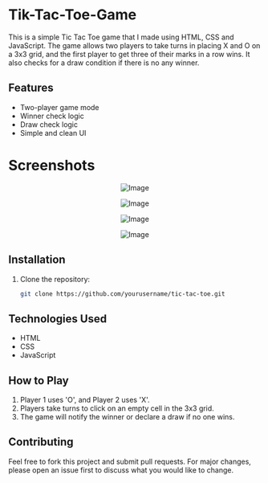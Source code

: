 # Tik-Tac-Toe-Game
This is a simple Tic Tac Toe game that I made using HTML, CSS and JavaScript. The game allows two players to take turns in placing X and O on a 3x3 grid, and the first player to get three of their marks in a row wins. It also checks for a draw condition if there is no any winner.

## Features
- Two-player game mode
- Winner check logic
- Draw check logic
- Simple and clean UI

# Screenshots
<div align="center">
   
![Image](https://github.com/user-attachments/assets/af0e3b9b-6c52-4e29-a820-7e84c004ee3a)

![Image](https://github.com/user-attachments/assets/6a4f9383-080e-4189-8eae-488ed48bb4c9)

![Image](https://github.com/user-attachments/assets/3dd714b2-6a9a-4659-9059-d56e67082028)

![Image](https://github.com/user-attachments/assets/e3c3f268-666d-4859-a5cf-c9230fcdcf5f)
</div>

## Installation
1. Clone the repository:
   ```bash
   git clone https://github.com/yourusername/tic-tac-toe.git
   
## Technologies Used
- HTML
- CSS
- JavaScript

## How to Play
1. Player 1 uses 'O', and Player 2 uses 'X'.
2. Players take turns to click on an empty cell in the 3x3 grid.
3. The game will notify the winner or declare a draw if no one wins.

## Contributing
Feel free to fork this project and submit pull requests. For major changes, please open an issue first to discuss what you would like to change.
